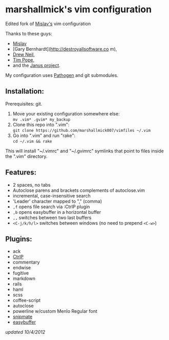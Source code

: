marshallmick's vim configuration
==========================

Edited fork of [Mislav's](https://github.com/mislav/vimfiles) vim
configuration

Thanks to these guys:

* [Mislav](]https://github.com/mislav/vimfiles)
* [Gary Bernhardt](http://destroyallsoftware.co m),
* [Drew Neil](http://vimcasts.org),
* [Tim Pope](http://tbaggery.com),
* and the [Janus project](https://github.com/carlhuda/janus).

My configuration uses [Pathogen](https://github.com/tpope/vim-pathogen) and git submodules.

## Installation:

Prerequisites: git.

1. Move your existing configuration somewhere else:  
   `mv .vim* .gvim* my_backup`
2. Clone this repo into ".vim":  
   `git clone https://github.com/marshallmick007/vimfiles ~/.vim`
3. Go into ".vim" and run "rake":  
   `cd ~/.vim && rake`

This will install "~/.vimrc" and "~/.gvimrc" symlinks that point to
files inside the ".vim" directory.

## Features:

* 2 spaces, no tabs
* Autoclose parens and brackets complements of autoclose.vim
* incremental, case-insensitive search
* 'Leader' character mapped to "," (comma)
* `,f` opens file search via :CtrlP plugin
* `,b` opens easybuffer in a horizontal buffer
* `,,` switches between two last buffers
* `<C-j/k/h/l>` switches between windows (no need to prepend `<C-w>`)

## Plugins:

* ack
* [CtrlP](https://github.com/kien/ctrlp.vim)
* commentary
* endwise
* fugitive
* markdown
* rails
* haml
* scss
* coffee-script
* autoclose
* powerline w/custom Menlo Regular font
* [snipmate](http://www.vim.org/scripts/script.php?script_id=2540)
* [easybuffer](https://github.com/troydm/easybuffer.vim)

_updated 10/4/2012_
